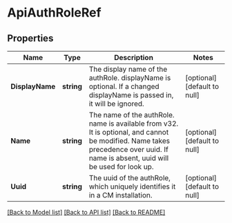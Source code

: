 # ApiAuthRoleRef

## Properties
Name | Type | Description | Notes
------------ | ------------- | ------------- | -------------
**DisplayName** | **string** | The display name of the authRole. displayName is optional. If a changed displayName is passed in, it will be ignored. | [optional] [default to null]
**Name** | **string** | The name of the authRole. name is available from v32. It is optional, and cannot be modified. Name takes precedence over uuid. If name is absent, uuid will be used for look up. | [optional] [default to null]
**Uuid** | **string** | The uuid of the authRole, which uniquely identifies it in a CM installation. | [optional] [default to null]

[[Back to Model list]](../README.md#documentation-for-models) [[Back to API list]](../README.md#documentation-for-api-endpoints) [[Back to README]](../README.md)

